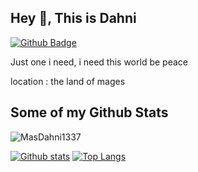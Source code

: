 ## Hey 👋, This is Dahni
[![Github Badge](https://img.shields.io/badge/-MasDahni1337-grey?style=flat&logo=github&logoColor=white&link=https://github.com/MasDahni1337/)](https://www.github.com/MasDahni1337/) <p align='left'>Just one i need, i need this world be peace</p><p align='left'>location : the land of mages</p>
## Some of my Github Stats
<p align=left> <img src=https://komarev.com/ghpvc/?username=MasDahni1337 alt=MasDahni1337 /> </p>

[![Github stats](https://github-readme-stats.vercel.app/api?username=MasDahni1337&show_icons=true&include_all_commits=true)](https://github.com/MasDahni1337/github-readme-stats)
[![Top Langs](https://github-readme-stats.vercel.app/api/top-langs/?username=MasDahni1337)](https://github.com/MasDahni1337/github-readme-stats)
